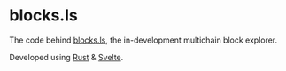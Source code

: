 # blocks.ls

The code behind [blocks.ls](https://blocks.ls/), the in-development multichain block explorer.

Developed using [Rust](https://rust-lang.org/) & [Svelte](https://svelte.dev/).
